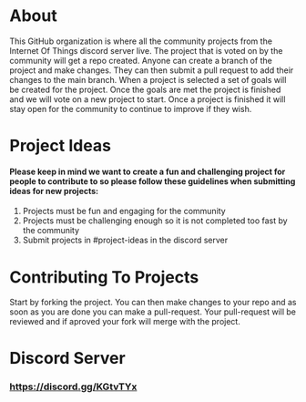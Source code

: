 # About
This GitHub organization is where all the community projects from the Internet Of Things discord server live. The project that is voted on by the community will get a repo created. Anyone can create a branch of the project and make changes. They can then submit a pull request to add their changes to the main branch. When a project is selected a set of goals will be created for the project. Once the goals are met the project is finished and we will vote on a new project to start. Once a project is finished it will stay open for the community to continue to improve if they wish.

# Project Ideas
#### Please keep in mind we want to create a fun and challenging project for people to contribute to so please follow these guidelines when submitting ideas for new projects:
1. Projects must be fun and engaging for the community
2. Projects must be challenging enough so it is not completed too fast by the community
3. Submit projects in #project-ideas in the discord server


# Contributing To Projects
Start by forking the project. You can then make changes to your repo and as soon as you are done you can make a pull-request. Your pull-request will be reviewed and if aproved your fork will merge with the project.


# Discord Server
### https://discord.gg/KGtvTYx
